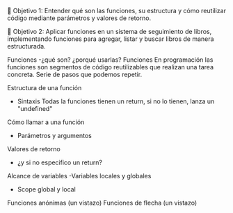 📌 Objetivo 1: Entender qué son las funciones, su estructura y cómo reutilizar código mediante parámetros y valores de retorno.

📌 Objetivo 2: Aplicar funciones en un sistema de seguimiento de libros, implementando funciones para agregar, listar y buscar libros de manera estructurada.

Funciones -¿qué son? ¿porqué usarlas?
Funciones
En programación las funciones son segmentos de código reutilizables que realizan una tarea concreta.
Serie de pasos que podemos repetir.

Estructura de una función
- Sintaxis
Todas la funciones tienen un return, si no lo tienen, lanza un "undefined"

Cómo llamar a una función
- Parámetros y argumentos

Valores de retorno
- ¿y si no especifico un return?

Alcance de variables -Variables locales y globales
- Scope global y local

Funciones anónimas (un vistazo)
Funciones de flecha (un vistazo)